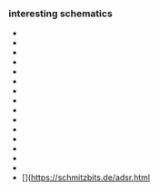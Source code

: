 ### interesting schematics

 - [](https://www.reddit.com/r/synthdiy/comments/pw4kvf/a_new_vca_made_with_more_available_components/)
 - [](https://github.com/Quinienl/NanoGris)
 - [](https://syntherjack.net/808-cowbell-drum-module/)
 - [](https://syntherjack.net/the-perfect-808-rimshot-clave/)
 - [](https://syntherjack.net/kraft-drum/)
 - [](https://syntherjack.net/ponyo-simple-eurorack-audio-mixer/)
 - [](https://syntherjack.net/hip-bass-drum/)
 - [](https://circuitdigest.com/electronic-circuits/solenoid-driver-circuit-diagram)
 - [](https://github.com/josbouten/Scope-O-Matic)
 - [](https://github.com/zero-emission/Eurorack_Clones)
 - [](https://github.com/zero-emission/Eurorack/tree/master/4x3Matrix)
 - [](https://gieskes.nl/undefined/eurorack/?f=reverse-floppy)
 - [](https://bummbummgarage.github.io/)
 - [](https://bastl-instruments.com/content/5-support/2-tutorials/4-omsynth-project-3/modular-samplerv2.png)
 - [](https://electricdruid.net/a-study-of-sub-oscillators/)
 - [](https://schmitzbits.de/adsr.html
